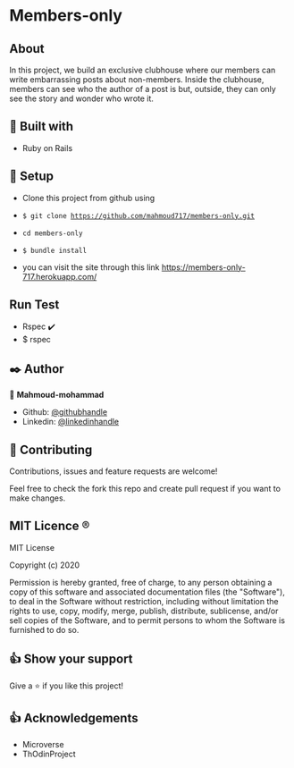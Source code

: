 # Members-only

## About <a name = "About"></a>
In this project, we build an exclusive clubhouse where our members can write embarrassing posts about non-members. Inside the clubhouse, members can see who the author of a post is but, outside, they can only see the story and wonder who wrote it.

## 🔧 Built with<a name = "with"></a>

- Ruby on Rails

## 🔨 Setup    <a name = "setup"></a>
- Clone this project from github using
- <code>$ git clone https://github.com/mahmoud717/members-only.git</code>
- <code>cd members-only</code>
- <code>$ bundle install</code>

- you can visit the site through this link https://members-only-717.herokuapp.com/

## Run Test <a name = "Testing"></a>
- Rspec :heavy_check_mark:
- $ rspec

## ✒️ Author <a name = "author"></a> 

👤 **Mahmoud-mohammad**

- Github: [@githubhandle](https://github.com/mahmoud717)
- Linkedin: [@linkedinhandle](https://www.linkedin.com/in/mahmoud-m-abbas/)

## 🤝 Contributing

Contributions, issues and feature requests are welcome!

Feel free to check the fork this repo and create pull request if you want to make changes.


## MIT Licence <a name = "licence"></a>  :registered:

MIT License

Copyright (c) 2020

Permission is hereby granted, free of charge, to any person obtaining a copy
of this software and associated documentation files (the "Software"), to deal
in the Software without restriction, including without limitation the rights
to use, copy, modify, merge, publish, distribute, sublicense, and/or sell
copies of the Software, and to permit persons to whom the Software is
furnished to do so.

## 👍 Show your support

Give a ⭐️ if you like this project!

## :thumbsup: Acknowledgements
- Microverse  
- ThOdinProject 
